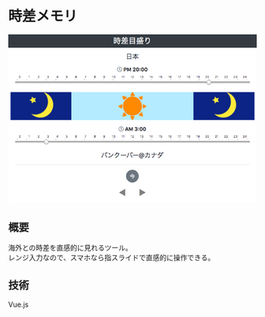 # 時差メモリ

<!-- 画像 -->
<div align="center"><img src='screen.png'></div>

## 概要
海外との時差を直感的に見れるツール。  
レンジ入力なので、スマホなら指スライドで直感的に操作できる。

## 技術
Vue.js